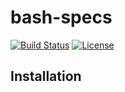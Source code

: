 # bash-specs
[![Build Status](https://travis-ci.org/helpermethod/bash-specs.svg?branch=master)](https://travis-ci.org/helpermethod/bash-specs) 
[![License](https://img.shields.io/badge/license-GPLv3-blue.svg)](http://www.gnu.org/licenses/gpl.html)

## Installation
